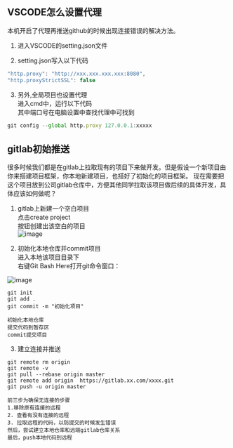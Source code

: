 
<br/>
<h2>VSCODE怎么设置代理</h2>

本机开启了代理再推送github的时候出现连接错误的解决方法。

1. 进入VSCODE的setting.json文件

2. setting.json写入以下代码

```js
"http.proxy": "http://xxx.xxx.xxx.xxx:8080",
"http.proxyStrictSSL": false
```
3. 另外,全局项目也设置代理<br/>
  进入cmd中，运行以下代码 <br/>
  其中端口号在电脑设置中查找代理中可找到<br/>
  
  ```js
  git config --global http.proxy 127.0.0.1:xxxxx
  ```


<h2>gitlab初始推送</h2>

很多时候我们都是在gitlab上拉取现有的项目下来做开发。但是假设一个新项目由你来搭建项目框架，你本地新建项目，也搭好了初始化的项目框架。
现在需要把这个项目放到公司gitlab仓库中，方便其他同学拉取该项目做后续的具体开发，具体应该如何做呢？
<br/>

1. gitlab上新建一个空白项目 <br/>
点击create project <br/>
按钮创建出该空白的项目<br/>
![image](https://user-images.githubusercontent.com/70362312/168512363-fb0a82a0-e62f-4c12-94fd-2f655eb32db2.png)



2. 初始化本地仓库并commit项目<br/>
进入本地该项目目录下<br/>
右键Git Bash Here打开git命令窗口：<br/>

![image](https://user-images.githubusercontent.com/70362312/168512456-bb843d35-38bf-4716-8858-0ff36150f568.png)


```
git init 
git add .
git commit -m "初始化项目"

初始化本地仓库
提交代码到暂存区
commit提交项目
```


3. 建立连接并推送

```
git remote rm origin
git remote -v
git pull --rebase origin master
git remote add origin  https://gitlab.xx.com/xxxx.git
git push -u origin master

前三步为确保无连接的步骤
1.移除原有连接的远程
2. 查看有没有连接的远程
3. 拉取远程的代码，以防提交的时候发生错误
然后，尝试建立本地仓库和远端gitlab仓库关系
最后，push本地代码到远程
```



